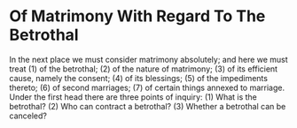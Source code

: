 # Of Matrimony With Regard To The Betrothal

In the next place we must consider matrimony absolutely; and here we must treat (1) of the betrothal; (2) of the nature of matrimony; (3) of its efficient cause, namely the consent; (4) of its blessings; (5) of the impediments thereto; (6) of second marriages; (7) of certain things annexed to marriage.  Under the first head there are three points of inquiry:
(1) What is the betrothal?
(2) Who can contract a betrothal?
(3) Whether a betrothal can be canceled?